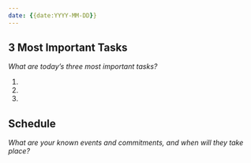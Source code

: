 ```yaml
---
date: {{date:YYYY-MM-DD}}
---
```

## 3 Most Important Tasks
*What are today’s three most important tasks?*

1. 
2. 
3. 

## Schedule
*What are your known events and commitments, and when will they take place?*

